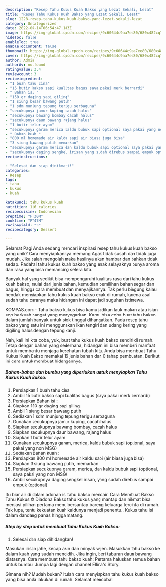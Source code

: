 ```yaml
---
description: "Resep Tahu Kukus Kuah Bakso yang Lezat Sekali, Lezat"
title: "Resep Tahu Kukus Kuah Bakso yang Lezat Sekali, Lezat"
slug: 1228-resep-tahu-kukus-kuah-bakso-yang-lezat-sekali-lezat
category: Uncategorized
date: 2022-06-14T06:54:47.183Z
image: https://img-global.cpcdn.com/recipes/9c60644c9aa7ee80/680x482cq70/tahu-kukus-kuah-bakso-foto-resep-utama.jpg
hideToc: false
enableToc: true
enableTocContent: false
thumbnail: https://img-global.cpcdn.com/recipes/9c60644c9aa7ee80/680x482cq70/tahu-kukus-kuah-bakso-foto-resep-utama.jpg
cover: https://img-global.cpcdn.com/recipes/9c60644c9aa7ee80/680x482cq70/tahu-kukus-kuah-bakso-foto-resep-utama.jpg
author: Admin
authorAv: notfound
ratingvalue: 3.4
reviewcount: 3
recipeingredient:
- "1 buah tahu cina"
- "15 butir bakso sapi kualitas bagus saya pakai merk bernardi"
- " Bahan isi "
- "150 gr daging sapi giling"
- "1 siung besar bawang putih"
- "1 sdm munjung tepung terigu serbaguna"
- "secukupnya jamur kuping cacah halus"
- "secukupnya bawang bombay cacah halus"
- "secukupnya daun bawang rajang halus"
- "1 butir telur ayam"
- "secukupnya garam merica kaldu bubuk sapi optional saya pakai yang non MSG"
- " Bahan kuah "
- "800 ml homemade air kaldu sapi air biasa juga bisa"
- "3 siung bawang putih memarkan"
- "secukupnya garam merica dan kaldu bubuk sapi optional saya pakai yang non MSG"
- "secukupnya daging sengkel irisan yang sudah direbus sampai empuk optional"
recipeinstructions:

- "Selesai dan siap dinikmati!"
categories:
- Resep
tags:
- tahu
- kukus
- kuah

katakunci: tahu kukus kuah 
nutrition: 116 calories
recipecuisine: Indonesian
preptime: "PT30M"
cooktime: "PT47M"
recipeyield: "3"
recipecategory: Dessert

---
```



Selamat Pagi Anda sedang mencari inspirasi resep tahu kukus kuah bakso yang unik? Cara menyiapkannya memang Agak tidak susah dan tidak juga mudah. Jika salah mengolah maka hasilnya akan hambar dan bahkan tidak sedap. Padahal tahu kukus kuah bakso yang enak selayaknya punya aroma dan rasa yang bisa memancing selera kita.


Banyak hal yang sedikit bisa mempengaruhi kualitas rasa dari tahu kukus kuah bakso, mulai dari jenis bahan, kemudian pemilihan bahan segar dan bagus, hingga cara membuat dan menyajikannya. Tak perlu bingung kalau hendak menyiapkan tahu kukus kuah bakso enak di rumah, karena asal sudah tahu caranya maka hidangan ini dapat jadi suguhan istimewa.

KOMPAS.com - Tahu bakso kukus bisa kamu jadikan lauk makan atau isian sop berkuah hangat yang menyegarkan. Kamu bisa coba buat tahu bakso dalam jumlah banyak untuk stok tinggal dihangatkan. Pada resep tahu bakso yang satu ini menggunakan ikan tengiri dan udang kering yang digiling halus dengan tepung kanji.


Nah, kali ini kita coba, yuk, buat tahu kukus kuah bakso sendiri di rumah. Tetap dengan bahan yang sederhana, hidangan ini bisa memberi manfaat untuk membantu menjaga kesehatan tubuh kita. Anda bisa membuat Tahu Kukus Kuah Bakso memakai 16 jenis bahan dan 0 tahap pembuatan. Berikut ini cara untuk membuat hidangannya.

<!--inarticleads1-->

##### Bahan-bahan dan bumbu yang diperlukan untuk menyiapkan Tahu Kukus Kuah Bakso:

1. Persiapkan 1 buah tahu cina
1. Ambil 15 butir bakso sapi kualitas bagus (saya pakai merk bernardi)
1. Persiapkan  Bahan isi :
1. Siapkan 150 gr daging sapi giling
1. Ambil 1 siung besar bawang putih
1. Sediakan 1 sdm munjung tepung terigu serbaguna
1. Gunakan secukupnya jamur kuping, cacah halus
1. Siapkan secukupnya bawang bombay, cacah halus
1. Siapkan secukupnya daun bawang, rajang halus
1. Siapkan 1 butir telur ayam
1. Gunakan secukupnya garam, merica, kaldu bubuk sapi (optional, saya pakai yang non MSG)
1. Sediakan  Bahan kuah :
1. Persiapkan 800 ml homemade air kaldu sapi (air biasa juga bisa)
1. Siapkan 3 siung bawang putih, memarkan
1. Persiapkan secukupnya garam, merica, dan kaldu bubuk sapi (optional, saya pakai yang non MSG)
1. Ambil secukupnya daging sengkel irisan, yang sudah direbus sampai empuk (optional)


Itu biar air di dalam adonan isi tahu bakso mencair. Cara Membuat Bakso Tahu Kukus © Diadona Bakso tahu kukus yang mantap dan nikmat bisa menjasi pilihan pertama menu bersantap bareng keluarga tercinta di rumah. Tak lupa, tentu kekuatan kuah kaldunya menjadi penentu.. Kukus tahu isi dalam dandang panas hingga matang. 

<!--inarticleads2-->

##### Step by step untuk membuat Tahu Kukus Kuah Bakso:


1. Selesai dan siap dihidangkan!

Masukan irisan jahe, kecap asin dan minyak wijen. Masukkan tahu bakso ke dalam kuah yang sudah mendidih. Jika ingin, beri taburan daun bawang diatasnya. Cara membuat tahu bakso kuah: Pertama haluskan semua bahan untuk bumbu. Jumpa lagi dengan channel Ellina&#39;s Story. 

Gimana nih? Mudah bukan? Itulah cara menyiapkan tahu kukus kuah bakso yang bisa anda lakukan di rumah. Selamat mencoba!
